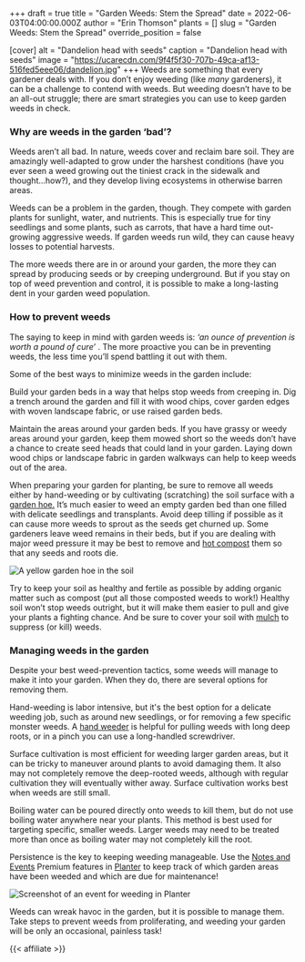 +++
draft = true
title = "Garden Weeds: Stem the Spread"
date = 2022-06-03T04:00:00.000Z
author = "Erin Thomson"
plants = []
slug = "Garden Weeds: Stem the Spread"
override_position = false

[cover]
alt = "Dandelion head with seeds"
caption = "Dandelion head with seeds"
image = "https://ucarecdn.com/9f4f5f30-707b-49ca-af13-516fed5eee06/dandelion.jpg"
+++
Weeds are something that every gardener deals with. If you don’t enjoy weeding (like *many* gardeners), it can be a challenge to contend with weeds. But weeding doesn’t have to be an all-out struggle; there are smart strategies you can use to keep garden weeds in check.

### Why are weeds in the garden ‘bad’?

Weeds aren’t all bad. In nature, weeds cover and reclaim bare soil. They are amazingly well-adapted to grow under the harshest conditions (have you ever seen a weed growing out the tiniest crack in the sidewalk and thought...how?), and they develop living ecosystems in otherwise barren areas.

Weeds can be a problem in the garden, though. They compete with garden plants for sunlight, water, and nutrients. This is especially true for tiny seedlings and some plants, such as carrots, that have a hard time out-growing aggressive weeds. If garden weeds run wild, they can cause heavy losses to potential harvests.

The more weeds there are in or around your garden, the more they can spread by producing seeds or by creeping underground. But if you stay on top of weed prevention and control, it is possible to make a long-lasting dent in your garden weed population.

### How to prevent weeds

The saying to keep in mind with garden weeds is: *‘an ounce of prevention is worth a pound of cure’* . The more proactive you can be in preventing weeds, the less time you’ll spend battling it out with them.

Some of the best ways to minimize weeds in the garden include:

Build your garden beds in a way that helps stop weeds from creeping in. Dig a trench around the garden and fill it with wood chips, cover garden edges with woven landscape fabric, or use raised garden beds.

Maintain the areas around your garden beds. If you have grassy or weedy areas around your garden, keep them mowed short so the weeds don’t have a chance to create seed heads that could land in your garden. Laying down wood chips or landscape fabric in garden walkways can help to keep weeds out of the area.

When preparing your garden for planting, be sure to remove all weeds either by hand-weeding or by cultivating (scratching) the soil surface with a [garden hoe.](https://www.amazon.com/s?k=garden+hoe) It’s much easier to weed an empty garden bed than one filled with delicate seedlings and transplants. Avoid deep tilling if possible as it can cause more weeds to sprout as the seeds get churned up. Some gardeners leave weed remains in their beds, but if you are dealing with major weed pressure it may be best to remove and [hot compost](https://blog.planter.garden/posts/compost-add-life-to-your-garden/) them so that any seeds and roots die.

![A yellow garden hoe in the soil](https://ucarecdn.com/93154672-33fa-45c7-b4bd-c241b89038fc/garden-hoe.jpg)

Try to keep your soil as healthy and fertile as possible by adding organic matter such as compost (put all those composted weeds to work!) Healthy soil won’t stop weeds outright, but it will make them easier to pull and give your plants a fighting chance. And be sure to cover your soil with [mulch](https://blog.planter.garden/posts/mulching-a-must-for-your-garden/) to suppress (or kill) weeds.

### Managing weeds in the garden

Despite your best weed-prevention tactics, some weeds will manage to make it into your garden. When they do, there are several options for removing them.

Hand-weeding is labor intensive, but it's the best option for a delicate weeding job, such as around new seedlings, or for removing a few specific monster weeds. A [hand weeder](https://www.amazon.com/s?k=hand+weeder) is helpful for pulling weeds with long deep roots, or in a pinch you can use a long-handled screwdriver.

Surface cultivation is most efficient for weeding larger garden areas, but it can be tricky to maneuver around plants to avoid damaging them. It also may not completely remove the deep-rooted weeds, although with regular cultivation they will eventually wither away. Surface cultivation works best when weeds are still small.

Boiling water can be poured directly onto weeds to kill them, but do not use boiling water anywhere near your plants. This method is best used for targeting specific, smaller weeds. Larger weeds may need to be treated more than once as boiling water may not completely kill the root.

Persistence is the key to keeping weeding manageable. Use the [Notes and Events](https://info.planter.garden/notes-events/how-to/) Premium features in [Planter](https://planter.garden/) to keep track of which garden areas have been weeded and which are due for maintenance!

![Screenshot of an event for weeding in Planter](https://ucarecdn.com/79e619c1-22c9-47fd-82eb-b9a095f47153/weed-event.jpg)

Weeds can wreak havoc in the garden, but it is possible to manage them. Take steps to prevent weeds from proliferating, and weeding your garden will be only an occasional, painless task!

{{< affiliate >}}

